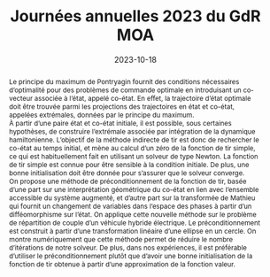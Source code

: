---
title: Journées annuelles 2023 du GdR MOA

event: Journées annuelles 2023 du GdR MOA
event_url: https://gdrmoa.math.cnrs.fr/journees-annuelles-2023-du-gdr-moa/

location: Perpignan, France 

summary: Méthode de contrôle optimal à deux niveaux et son application à la répartition du couple dans un véhicule hybride
abstract: 'Le principe du maximum de Pontryagin fournit des conditions nécessaires d’optimalité pour des problèmes de commande optimale en introduisant un co-vecteur associée à l’état, appelé co-état. En effet, la trajectoire d’état optimale doit être trouvée parmi les projections des trajectoires en état et co-état, appelées extrémales, données par le principe du maximum. \

À partir d’une paire état et co-état initiale, il est possible, sous certaines hypothèses, de construire l’extrémale associée par intégration de la dynamique hamiltonienne. L’objectif de la méthode indirecte de tir est donc de rechercher le co-état au temps initial, et mène au calcul d’un zéro de la fonction de tir simple, ce qui est habituellement fait en utilisant un solveur de type Newton. La fonction de tir simple est connue pour être sensible à la condition initiale. De plus, une bonne initialisation doit être donnée pour s’assurer que le solveur converge. \

On propose une méthode de préconditionnement de la fonction de tir, basée d’une part sur une interprétation géométrique du co-état en lien avec l’ensemble accessible du système augmenté, et d’autre part sur la transformée de Mathieu qui fournit un changement de variables dans l’espace des phases à partir d’un difféomorphisme sur l’état.
On applique cette nouvelle méthode sur le problème de répartition de couple d’un véhicule hybride électrique. Le préconditionnement est construit à partir d’une transformation linéaire d’une ellipse en un cercle. On montre numériquement que cette méthode permet de réduire le nombre d’itérations de notre solveur. De plus, dans nos expériences, il est préférable d’utiliser le préconditionnement plutôt que d’avoir une bonne initialisation de la fonction de tir obtenue à partir d’une approximation de la fonction valeur.'

# Talk start and end times.
#   End time can optionally be hidden by prefixing the line with `#`.
date: '2023-10-18'
date_end: '2023-10-20'
all_day: true

# Schedule page publish date (NOT talk date).
publishDate: '2024-04-08'

authors: 
- Olivier Cots
- Rémy Dutto
- Sophie Jan
- Serge Laporte

tags:
- Optimal control
- Bilevel optimal control
- Neural network

# Is this a featured talk? (true/false)
featured: false
url_code: ''
url_pdf: uploads/Slides_SMAI_MODE_2024.pdf
url_slides: ''
url_video: ''
---